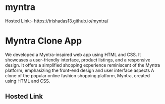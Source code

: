 # myntra

Hosted Link:- https://trishadas13.github.io/myntra/

<h1>Myntra Clone App</h1>

We developed a Myntra-inspired web app using HTML and CSS. It showcases a user-friendly interface, product listings, and a responsive design. It offers a simplified shopping experience reminiscent of the Myntra platform, emphasizing the front-end design and user interface aspects A clone of the popular online fashion shopping platform, Myntra, created using HTML and CSS.

<h2> Hosted Link </h2>
